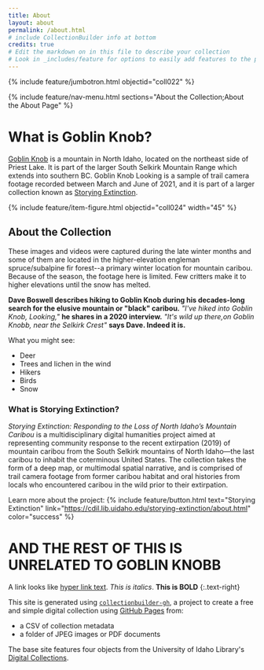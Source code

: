 ```yaml
---
title: About
layout: about
permalink: /about.html
# include CollectionBuilder info at bottom
credits: true
# Edit the markdown on in this file to describe your collection
# Look in _includes/feature for options to easily add features to the page
---
```


{% include feature/jumbotron.html objectid="coll022" %}

{% include feature/nav-menu.html sections="About the Collection;About the About Page" %}

# What is Goblin Knob?

[Goblin Knob](https://www.google.com/maps/place/Goblin+Knob/@48.6702031,-116.7674466,14z/data=!3m1!4b1!4m5!3m4!1s0x5363a4ca118855e5:0xc2e68276d756d2b5!8m2!3d48.670205!4d-116.749937) is a mountain in North Idaho, located on the northeast side of Priest Lake. It is part of the larger South Selkirk Mountain Range which extends into southern BC. 
Goblin Knob Looking is a sample of trail camera footage recorded between March and June of 2021, and it is part of a larger collection known as [Storying Extinction](https://storying.onrender.com/about.html). 

{% include feature/item-figure.html objectid="coll024" width="45" %}



## About the Collection

These images and videos were captured during the late winter months and some of them are located in the higher-elevation engleman spruce/subalpine fir forest--a primary winter location for mountain caribou. Because of the season, the footage here is limited. Few critters make it to higher elevations until the snow has melted.  

**Dave Boswell describes hiking to Goblin Knob during his decades-long search for the elusive mountain or "black" caribou.** *"I've hiked into Goblin Knob, Looking,"* **he shares in a 2020 interview.** *"It's wild up there,on Goblin Knobb, near the Selkirk Crest"* **says Dave. Indeed it is.**

What you might see:

- Deer
- Trees and lichen in the wind
- Hikers
- Birds
- Snow

### What is Storying Extinction?

*Storying Extinction: Responding to the Loss of North Idaho’s Mountain Caribou* is a multidisciplinary digital humanities project aimed at representing community response to the recent extirpation (2019) of mountain caribou from the South Selkirk mountains of North Idaho—the last caribou to inhabit the coterminous United States. The collection takes the form of a deep map, or multimodal spatial narrative, and is comprised of trail camera footage from former caribou habitat and oral histories from locals who encountered caribou in the wild prior to their extirpation. 

Learn more about the project: {% include feature/button.html text="Storying Extinction" link="https://cdil.lib.uidaho.edu/storying-extinction/about.html" color="success" %}


# AND THE REST OF THIS IS UNRELATED TO GOBLIN KNOBB


A link looks like [hyper link text](https://clamb89.github.io/goblinknob/). *This is italics*. **This is BOLD** 
{:.text-right}

This site is generated using [`collectionbuilder-gh`](https://collectionbuilding.github.io/gh/), a project to create a free and simple digital collection using [GitHub Pages](https://pages.github.com/) from: 

- a CSV of collection metadata
- a folder of JPEG images or PDF documents

The base site features four objects from the University of Idaho Library's [Digital Collections](https://www.lib.uidaho.edu/digital). 


